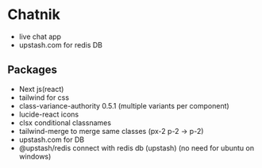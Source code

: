 # Chatnik
- live chat app 
- upstash.com for redis DB 
## Packages
- Next js(react) 
- tailwind for css
- class-variance-authority 0.5.1 (multiple variants per component)
- lucide-react icons 
- clsx conditional classnames 
- tailwind-merge to merge same classes (px-2 p-2 -> p-2)
- upstash.com for DB
- @upstash/redis connect  with redis db (upstash) (no need for ubuntu on windows)
